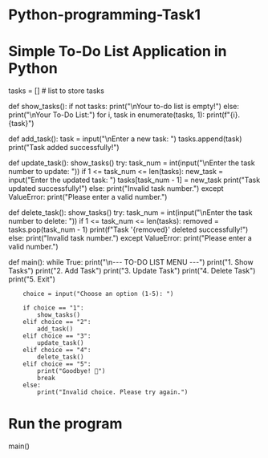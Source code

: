 # Python-programming-Task1
# Simple To-Do List Application in Python

tasks = []  # list to store tasks

def show_tasks():
    if not tasks:
        print("\nYour to-do list is empty!")
    else:
        print("\nYour To-Do List:")
        for i, task in enumerate(tasks, 1):
            print(f"{i}. {task}")

def add_task():
    task = input("\nEnter a new task: ")
    tasks.append(task)
    print("Task added successfully!")

def update_task():
    show_tasks()
    try:
        task_num = int(input("\nEnter the task number to update: "))
        if 1 <= task_num <= len(tasks):
            new_task = input("Enter the updated task: ")
            tasks[task_num - 1] = new_task
            print("Task updated successfully!")
        else:
            print("Invalid task number.")
    except ValueError:
        print("Please enter a valid number.")

def delete_task():
    show_tasks()
    try:
        task_num = int(input("\nEnter the task number to delete: "))
        if 1 <= task_num <= len(tasks):
            removed = tasks.pop(task_num - 1)
            print(f"Task '{removed}' deleted successfully!")
        else:
            print("Invalid task number.")
    except ValueError:
        print("Please enter a valid number.")

def main():
    while True:
        print("\n--- TO-DO LIST MENU ---")
        print("1. Show Tasks")
        print("2. Add Task")
        print("3. Update Task")
        print("4. Delete Task")
        print("5. Exit")
        
        choice = input("Choose an option (1-5): ")

        if choice == "1":
            show_tasks()
        elif choice == "2":
            add_task()
        elif choice == "3":
            update_task()
        elif choice == "4":
            delete_task()
        elif choice == "5":
            print("Goodbye! 👋")
            break
        else:
            print("Invalid choice. Please try again.")

# Run the program
main()








            

